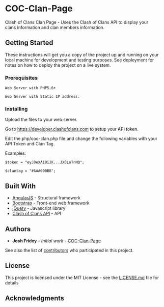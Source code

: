 # COC-Clan-Page
Clash of Clans Clan Page - Uses the Clash of Clans API to display your clans information and clan members information.

## Getting Started

These instructions will get you a copy of the project up and running on your local machine for development and testing purposes. See deployment for notes on how to deploy the project on a live system.

### Prerequisites

```
Web Server with PHP5.6+
```

```
Web Server with Static IP address.
```

### Installing

Upload the files to your web server.

Go to https://developer.clashofclans.com to setup your API token.

Edit the php/coc-clan.php file and change the following variables with your API Token and Clan Tag.

Examples:

```
$token = "eyJ0eXAi0iJK...JX0LoTnNQ";
```

```
$clantag = "#AAA000BB";
```

## Built With

* [AngularJS](https://angularjs.org/) - Structural framework
* [Bootstrap](https://getbootstrap.com/) - Front-end web framework
* [jQuery](https://jquery.com/) - Javascript library
* [Clash of Clans API](https://developer.clashofclans.com/) - API


## Authors

* **Josh Fridey** - *Initial work* - [COC-Clan-Page](https://github.com/jmfridey/COC-Clan-Page)

See also the list of [contributors](https://github.com/jmfridey/COC-Clan-Page/contributors) who participated in this project.

## License

This project is licensed under the MIT License - see the [LICENSE.md](LICENSE.md) file for details

## Acknowledgments


